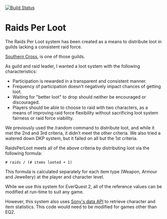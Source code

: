 [![Build Status](https://travis-ci.org/Catharz/Raids-Per-Loot.png)](https://travis-ci.org/Catharz/Raids-Per-Loot)

Raids Per Loot
==============

The Raids Per Loot system has been created as a means to distribute loot in guilds lacking a consistent raid force.

[Southern Cross](http://southerncross.guildportal.com), is one of those guilds.

As guild and raid leader, I wanted a loot system with the following characteristics:

* Participation is rewarded in a transparent and consistent manner.
* Frequency of participation doesn't negatively impact chances of getting loot.
* Waiting for "better loot" to drop should neither be encouraged or discouraged.
* Players should be able to choose to raid with two characters, as a means of improving raid force flexibility without sacrificing loot system fairness or raid force viability.

We previously used the /random command to distribute loot, and while it met the 2nd and 3rd criteria, it didn't meet the other criteria.
We also tried a watered down DKP system, but it failed on all but the 1st criteria.

RaidsPerLoot meets all of the above criteria by distributing loot via the following formula:

    # raids / (# items looted + 1)

This formula is calculated separately for each item type (Weapon, Armour and Jewellery) at the player and character level.

While we use this system for EverQuest 2, all of the reference values can be modified at run-time to suit any game.

However, this system also uses [Sony's data API](http://data.soe.com/) to retrieve character and item statistics.  This code would need to be modified for games other than EQ2.